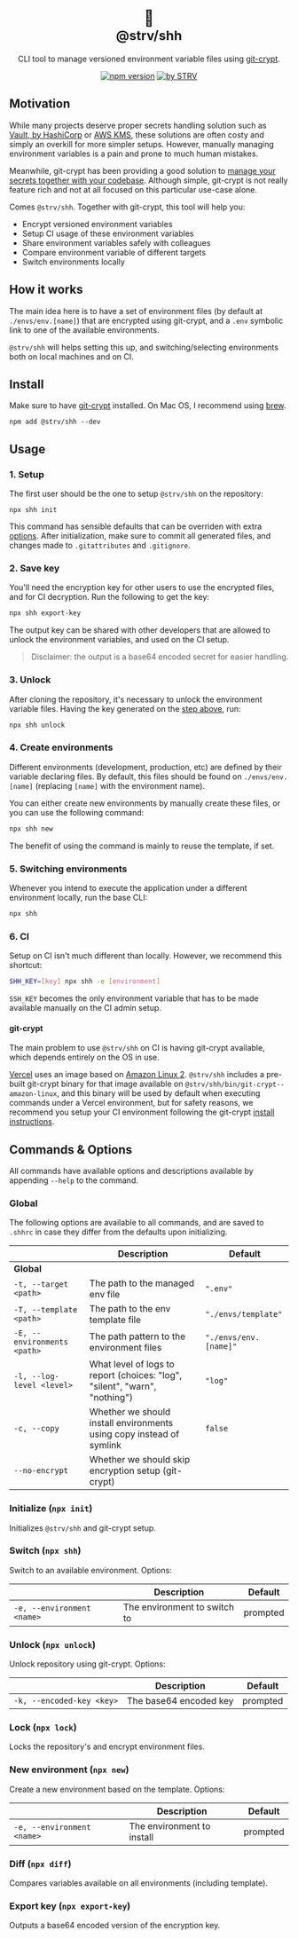 <div align="center">

<h1>🤫<br /><small>@strv/shh</small></h1>

CLI tool to manage versioned environment variable files using [git-crypt](https://www.agwa.name/projects/git-crypt/).

[![npm version](https://badge.fury.io/js/@strv%2Fshh.svg)](https://www.npmjs.com/package/@strv/shh) [![by STRV](https://img.shields.io/badge/by-STRV-ec0d32)](https://www.strv.com/)

</div>

## Motivation

While many projects deserve proper secrets handling solution such as [Vault, by HashiCorp](https://www.vaultproject.io/) or [AWS KMS](https://aws.amazon.com/kms/), these solutions are often costy and simply an overkill for more simpler setups. However, manually managing environment variables is a pain and prone to much human mistakes.

Meanwhile, git-crypt has been providing a good solution to [manage your secrets together with your codebase](https://dev.to/heroku/how-to-manage-your-secrets-with-git-crypt-56ih). Although simple, git-crypt is not really feature rich and not at all focused on this particular use-case alone.

Comes `@strv/shh`. Together with git-crypt, this tool will help you:

- Encrypt versioned environment variables
- Setup CI usage of these environment variables
- Share environment variables safely with colleagues
- Compare environment variable of different targets
- Switch environments locally

## How it works

The main idea here is to have a set of environment files (by default at `./envs/env.[name]`) that are encrypted using git-crypt, and a `.env` symbolic link to one of the available environments.

`@strv/shh` will helps setting this up, and switching/selecting environments both on local machines and on CI.

## Install

Make sure to have [git-crypt](https://github.com/AGWA/git-crypt) installed. On Mac OS, I recommend using [brew](https://github.com/AGWA/git-crypt/blob/master/INSTALL.md#installing-on-mac-os-x).

```shell
npm add @strv/shh --dev
```

## Usage

### 1. Setup

The first user should be the one to setup `@strv/shh` on the repository:

```shell
npx shh init
```

This command has sensible defaults that can be overriden with extra [options](#options). After initialization, make sure to commit all generated files, and changes made to `.gitattributes` and `.gitignore`.

### 2. Save key

You'll need the encryption key for other users to use the encrypted files, and for CI decryption. Run the following to get the key:

```sh
npx shh export-key
```

The output key can be shared with other developers that are allowed to unlock the environment variables, and used on the CI setup.

> Disclaimer: the output is a base64 encoded secret for easier handling.

### 3. Unlock

After cloning the repository, it's necessary to unlock the environment variable files. Having the key generated on the [step above](#2-save-key), run:

```sh
npx shh unlock
```

### 4. Create environments

Different environments (development, production, etc) are defined by their variable declaring files. By default, this files should be found on `./envs/env.[name]` (replacing `[name]` with the environment name).

You can either create new environments by manually create these files, or you can use the following command:

```sh
npx shh new
```

The benefit of using the command is mainly to reuse the template, if set.

### 5. Switching environments

Whenever you intend to execute the application under a different environment locally, run the base CLI:

```sh
npx shh
```

### 6. CI

Setup on CI isn't much different than locally. However, we recommend this shortcut:

```sh
SHH_KEY=[key] npx shh -e [environment]
```

`SSH_KEY` becomes the only environment variable that has to be made available manually on the CI admin setup.

#### git-crypt

The main problem to use `@strv/shh` on CI is having git-crypt available, which depends entirely on the OS in use.

[Vercel](https://vercel.com/docs/concepts/deployments/build-image) uses an image based on [Amazon Linux 2](https://aws.amazon.com/amazon-linux-2). `@strv/shh` includes a pre-built git-crypt binary for that image available on `@strv/shh/bin/git-crypt--amazon-linux`, and this binary will be used by default when executing commands under a Vercel environment, but for safety reasons, we recommend you setup your CI environment following the git-crypt [install instructions](https://github.com/AGWA/git-crypt/blob/master/INSTALL.md).

## Commands & Options

All commands have available options and descriptions available by appending `--help` to the command.

### Global

The following options are available to all commands, and are saved to `.shhrc` in case they differ from the defaults upon initializing. 

|                             | Description                                                                | Default               |
| --------------------------- | -------------------------------------------------------------------------- | --------------------- |
| **Global**                  |                                                                            |                       |
| `-t, --target <path>`       | The path to the managed env file                                           | `".env"`              |
| `-T, --template <path>`     | The path to the env template file                                          | `"./envs/template"`   |
| `-E, --environments <path>` | The path pattern to the environment files                                  | `"./envs/env.[name]"` |
| `-l, --log-level <level>`   | What level of logs to report (choices: "log", "silent", "warn", "nothing") | `"log"`               |
| `-c, --copy`                | Whether we should install environments using copy instead of symlink       | `false`               |
| `--no-encrypt`              | Whether we should skip encryption setup (git-crypt)                        |                       |

### Initialize (`npx init`)

Initializes `@strv/shh` and git-crypt setup.

### Switch (`npx shh`)

Switch to an available environment. Options:

|                            | Description                  | Default  |
| -------------------------- | ---------------------------- | -------- |
| `-e, --environment <name>` | The environment to switch to | prompted |

### Unlock (`npx unlock`)

Unlock repository using git-crypt. Options:

|                           | Description            | Default  |
| ------------------------- | ---------------------- | -------- |
| `-k, --encoded-key <key>` | The base64 encoded key | prompted |

### Lock (`npx lock`)

Locks the repository's and encrypt environment files.

### New environment (`npx new`)

Create a new environment based on the template. Options:

|                            | Description                | Default  |
| -------------------------- | -------------------------- | -------- |
| `-e, --environment <name>` | The environment to install | prompted |

### Diff (`npx diff`)

Compares variables available on all environments (including template).

### Export key (`npx export-key`)

Outputs a base64 encoded version of the encryption key.
